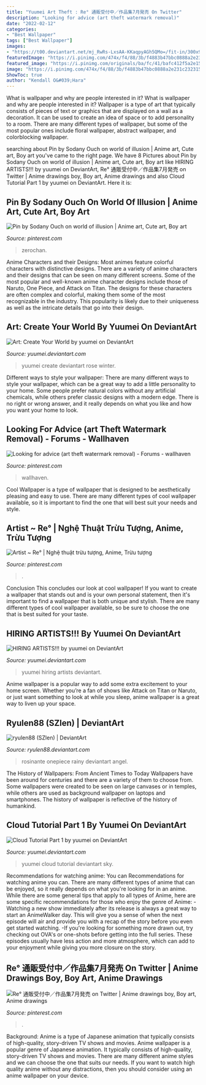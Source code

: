```yaml
---
title: "Yuumei Art Theft : Re° 通販受付中／作品集7月発売 On Twitter"
description: "Looking for advice (art theft watermark removal)"
date: "2022-02-12"
categories:
- "Best Wallpaper"
tags: ["Best Wallpaper"]
images:
- "https://t00.deviantart.net/mj_RwRs-LxsAA-KKaqpyAGh5QMo=/fit-in/300x900/filters:no_upscale():origin()/pre00/56a6/th/pre/i/2016/193/f/8/shop_ad_1_by_yuumei-da9qb1j.jpg"
featuredImage: "https://i.pinimg.com/474x/f4/88/3b/f4883b47bbc0888a2e231c232315420f.jpg"
featured_image: "https://i.pinimg.com/originals/ba/fc/41/bafc412f5a2e15ea2baf4a65471c2b35.jpg"
image: "https://i.pinimg.com/474x/f4/88/3b/f4883b47bbc0888a2e231c232315420f.jpg"
ShowToc: true
author: "Kendall O&#039;Hara"
---
```



What is wallpaper and why are people interested in it?
What is wallpaper and why are people interested in it?
Wallpaper is a type of art that typically consists of pieces of text or graphics that are displayed on a wall as a decoration. It can be used to create an idea of space or to add personality to a room. There are many different types of wallpaper, but some of the most popular ones include floral wallpaper, abstract wallpaper, and colorblocking wallpaper.

	

		
searching about Pin by Sodany Ouch on world of illusion | Anime art, Cute art, Boy art you've came to the right page. We have 8 Pictures about Pin by Sodany Ouch on world of illusion | Anime art, Cute art, Boy art like HIRING ARTISTS!!! by yuumei on DeviantArt, Re° 通販受付中／作品集7月発売 on Twitter | Anime drawings boy, Boy art, Anime drawings and also Cloud Tutorial Part 1 by yuumei on DeviantArt. Here it is:
		
    
## Pin By Sodany Ouch On World Of Illusion | Anime Art, Cute Art, Boy Art

<img loading=lazy src="https://i.pinimg.com/originals/ba/fc/41/bafc412f5a2e15ea2baf4a65471c2b35.jpg" onerror="this.onerror=null;this.src='https://tse1.mm.bing.net/th?id=OIP.eGGXNpLfBU3CXu80jH_W9AHaMg&amp;pid=15.1';" alt="Pin by Sodany Ouch on world of illusion | Anime art, Cute art, Boy art">

_Source: pinterest.com_

>zerochan. 

	

Anime Characters and their Designs: Most animes feature colorful characters with distinctive designs.
There are a variety of anime characters and their designs that can be seen on many different screens. Some of the most popular and well-known anime character designs include those of Naruto, One Piece, and Attack on Titan. The designs for these characters are often complex and colorful, making them some of the most recognizable in the industry. This popularity is likely due to their uniqueness as well as the intricate details that go into their design.

    
## Art: Create Your World By Yuumei On DeviantArt

<img loading=lazy src="https://img00.deviantart.net/6ae8/i/2015/126/6/f/art__create_your_world_by_yuumei-d142orz.jpg" onerror="this.onerror=null;this.src='https://tse1.mm.bing.net/th?id=OIP.Iqqt6R3UPu0i9x3MiepHYAHaKp&amp;pid=15.1';" alt="Art: Create Your World by yuumei on DeviantArt">

_Source: yuumei.deviantart.com_

>yuumei create deviantart rose winter. 

	

Different ways to style your wallpaper:
There are many different ways to style your wallpaper, which can be a great way to add a little personality to your home. Some people prefer natural colors without any artificial chemicals, while others prefer classic designs with a modern edge. There is no right or wrong answer, and it really depends on what you like and how you want your home to look.

    
## Looking For Advice (art Theft Watermark Removal) - Forums - Wallhaven

<img loading=lazy src="https://i.pinimg.com/474x/f4/88/3b/f4883b47bbc0888a2e231c232315420f.jpg" onerror="this.onerror=null;this.src='https://tse1.mm.bing.net/th?id=OIP.aKdkxYdPn18k46oCSfKvoAAAAA&amp;pid=15.1';" alt="Looking for advice (art theft watermark removal) - Forums - wallhaven">

_Source: pinterest.com_

>wallhaven. 

	

Cool Wallpaper is a type of wallpaper that is designed to be aesthetically pleasing and easy to use. There are many different types of cool wallpaper available, so it is important to find the one that will best suit your needs and style.

    
## Artist ~ Re° | Nghệ Thuật Trừu Tượng, Anime, Trừu Tượng

<img loading=lazy src="https://i.pinimg.com/736x/a8/07/9c/a8079c10ecbde238c2bd2cd061ede0f2.jpg" onerror="this.onerror=null;this.src='https://tse3.mm.bing.net/th?id=OIP.dFKoO1r9qsZYcrKt4_3u0gHaLe&amp;pid=15.1';" alt="Artist ~ Re° | Nghệ thuật trừu tượng, Anime, Trừu tượng">

_Source: pinterest.com_

>. 

	

Conclusion
This concludes our look at cool wallpaper! If you want to create a wallpaper that stands out and is your own personal statement, then it's important to find a wallpaper that is both unique and stylish. There are many different types of cool wallpaper available, so be sure to choose the one that is best suited for your taste.

    
## HIRING ARTISTS!!! By Yuumei On DeviantArt

<img loading=lazy src="https://t00.deviantart.net/mj_RwRs-LxsAA-KKaqpyAGh5QMo=/fit-in/300x900/filters:no_upscale():origin()/pre00/56a6/th/pre/i/2016/193/f/8/shop_ad_1_by_yuumei-da9qb1j.jpg" onerror="this.onerror=null;this.src='https://tse3.mm.bing.net/th?id=OIP.WPRiQqh807i-pniiB0MaxAAAAA&amp;pid=15.1';" alt="HIRING ARTISTS!!! by yuumei on DeviantArt">

_Source: yuumei.deviantart.com_

>yuumei hiring artists deviantart. 

	

Anime wallpaper is a popular way to add some extra excitement to your home screen. Whether you’re a fan of shows like Attack on Titan or Naruto, or just want something to look at while you sleep, anime wallpaper is a great way to liven up your space.

    
## Ryulen88 (SZlen) | DeviantArt

<img loading=lazy src="https://t00.deviantart.net/IaAlidb7Dtz52Q4i2fwHjCwC1X0=/fit-in/700x350/filters:fixed_height(100,100):origin()/pre00/3366/th/pre/f/2015/120/d/4/_w800px_by_ryulen88-d8rp183.png" onerror="this.onerror=null;this.src='https://tse4.mm.bing.net/th?id=OIP.bpuWGhM36q8Tvzt9stHXHAAAAA&amp;pid=15.1';" alt="ryulen88 (SZlen) | DeviantArt">

_Source: ryulen88.deviantart.com_

>rosinante onepiece rainy deviantart angel. 

	

The History of Wallpapers: From Ancient Times to Today
Wallpapers have been around for centuries and there are a variety of them to choose from. Some wallpapers were created to be seen on large canvases or in temples, while others are used as background wallpaper on laptops and smartphones. The history of wallpaper is reflective of the history of humankind.

    
## Cloud Tutorial Part 1 By Yuumei On DeviantArt

<img loading=lazy src="https://t00.deviantart.net/9CeCKBz9gi5DY_kwyvxnFZ-QU7U=/300x200/filters:fixed_height(100,100):origin()/pre00/da74/th/pre/f/2013/134/c/b/sky_collection_by_yuumei-d6598yw.jpg" onerror="this.onerror=null;this.src='https://tse2.mm.bing.net/th?id=OIP.XdzJZAmAGAhxHYau0dD_qAAAAA&amp;pid=15.1';" alt="Cloud Tutorial Part 1 by yuumei on DeviantArt">

_Source: yuumei.deviantart.com_

>yuumei cloud tutorial deviantart sky. 

	

Recommendations for watching anime: You can
Recommendations for watching anime you can. There are many different types of anime that can be enjoyed, so it really depends on what you're looking for in an anime. While there are some general tips that apply to all types of Anime, here are some specific recommendations for those who enjoy the genre of Anime: 
-Watching a new show immediately after its release is always a great way to start an AnimeWalker day. This will give you a sense of when the next episode will air and provide you with a recap of the story before you even get started watching. 
-If you're looking for something more drawn out, try checking out OVA's or one-shots before getting into the full series. These episodes usually have less action and more atmosphere, which can add to your enjoyment while giving you more closure on the story.

    
## Re° 通販受付中／作品集7月発売 On Twitter | Anime Drawings Boy, Boy Art, Anime Drawings

<img loading=lazy src="https://i.pinimg.com/originals/e9/56/e9/e956e99ba7f3cd214424c8616513c8ac.jpg" onerror="this.onerror=null;this.src='https://tse1.mm.bing.net/th?id=OIP.9nOEVjmWVauVBSDWaq5ecgHaKk&amp;pid=15.1';" alt="Re° 通販受付中／作品集7月発売 on Twitter | Anime drawings boy, Boy art, Anime drawings">

_Source: pinterest.com_

>. 

	

Background: Anime is a type of Japanese animation that typically consists of high-quality, story-driven TV shows and movies.
Anime wallpaper is a popular genre of Japanese animation. It typically consists of high-quality, story-driven TV shows and movies. There are many different anime styles and we can choose the one that suits our needs. If you want to watch high quality anime without any distractions, then you should consider using an anime wallpaper on your device.

